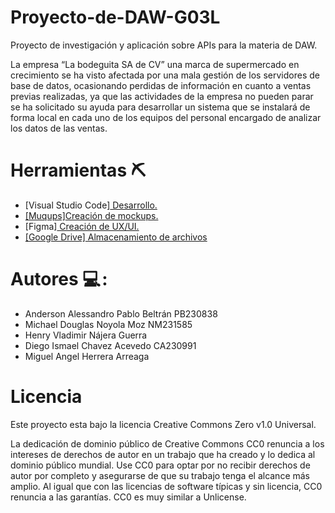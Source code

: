 # Proyecto-de-DAW-G03L
Proyecto de investigación y aplicación sobre APIs para la materia de DAW.

<p>La empresa “La bodeguita SA de CV” una marca de supermercado en crecimiento se ha visto 
afectada por una mala gestión de los servidores de base de datos, ocasionando perdidas de 
información en cuanto a ventas previas realizadas, ya que las actividades de la empresa no pueden 
parar se ha solicitado su ayuda para desarrollar un sistema que se instalará de forma local en cada 
uno de los equipos del personal encargado de analizar los datos de las ventas.
</p>
<h1>Herramientas ⛏️ </h1>
<ul>
  <li>[Visual Studio Code]<a href=https://code.visualstudio.com> Desarrollo.</li>
  <li>[Muqups]<a href=https://app.moqups.com>Creación de mockups.</a></li>
  <li>[Figma]<a href=https://www.figma.com> Creación de UX/UI.</li>
  <li>[Google Drive]<a href=https://www.google.com/intl/es/drive> Almacenamiento de archivos</a></li>
</ul>
<h1>Autores 💻 :</h1>
  <ul>
   <li>Anderson Alessandro Pablo Beltrán PB230838</li>
   <li>Michael Douglas Noyola Moz NM231585</li>
   <li>Henry Vladimir Nájera Guerra</li>
   <li>Diego Ismael Chavez Acevedo CA230991</li>
   <li>Miguel Angel Herrera Arreaga</li>
 </ul>
<h1>Licencia </h1>
 <p>Este proyecto esta bajo la licencia Creative Commons Zero v1.0 Universal.</p>
 <p>La dedicación de dominio público de Creative Commons CC0 renuncia a los intereses de derechos de autor en un trabajo que ha creado y lo dedica al dominio   público mundial. Use CC0 para optar por no recibir derechos de autor por completo y asegurarse de que su trabajo tenga el alcance más amplio. Al igual que con las licencias de software típicas y sin licencia, CC0 renuncia a las garantías. CC0 es muy similar a Unlicense.</P>
